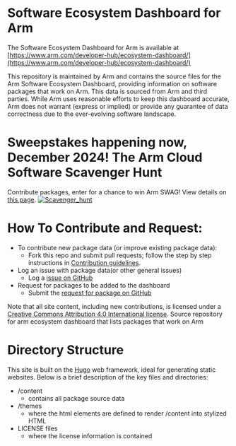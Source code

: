 # Software Ecosystem Dashboard for Arm
The Software Ecosystem Dashboard for Arm is available at [https://www.arm.com/developer-hub/ecosystem-dashboard/](https://www.arm.com/developer-hub/ecosystem-dashboard/)

This repository is maintained by Arm and contains the source files for the Arm Software Ecosystem Dashboard, providing information on software packages that work on Arm. 
This data is sourced from Arm and third parties. While Arm uses reasonable efforts to keep this dashboard accurate, Arm does not warrant (express or implied) or provide any guarantee of data correctness due to the ever-evolving software landscape.  

# Sweepstakes happening now, December 2024! The Arm Cloud Software Scavenger Hunt
Contribute packages, enter for a chance to win Arm SWAG! View details on [this page](https://github.com/ArmDeveloperEcosystem/ecosystem-dashboard-for-arm/blob/main/sweepstakes.md).
[![Scavenger_hunt](https://github.com/user-attachments/assets/ef16c179-6808-48cd-914f-27f6f364eedd)](https://github.com/ArmDeveloperEcosystem/ecosystem-dashboard-for-arm/blob/main/sweepstakes.md)



# How To Contribute and Request:
* To contribute new package data (or improve existing package data):
    * Fork this repo and submit pull requests; follow the step by step instructions in [Contribution guidelines](/contrib.md).
* Log an issue with package data(or other general issues)
    * Log a [issue on GitHub](https://github.com/ArmDeveloperEcosystem/ecosystem-dashboard-for-arm/issues)
* Request for packages to be added to the dashboard
     * Submit the [request for package on GitHub](https://github.com/ArmDeveloperEcosystem/ecosystem-dashboard-for-arm/blob/main/.github/ISSUE_TEMPLATE/package-request.md)

Note that all site content, including new contributions, is licensed under a [Creative Commons Attribution 4.0 International license](https://creativecommons.org/licenses/by/4.0/).
Source repository for arm ecosystem dashboard that lists packages that work on Arm

# Directory Structure

This site is built on the [Hugo](https://gohugo.io/) web framework, ideal for generating static websites. Below is a brief description of the key files and directories:

  * /content
    * contains all package source data
  * /themes
    * where the html elements are defined to render /content into stylized HTML
  * LICENSE files
    * where the license information is contained
